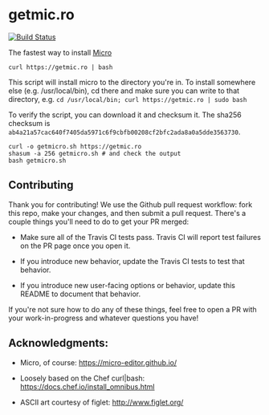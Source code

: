 # getmic.ro

[![Build Status](https://travis-ci.org/benweissmann/getmic.ro.svg?branch=master)](https://travis-ci.org/benweissmann/getmic.ro)

The fastest way to install [Micro](https://micro-editor.github.io/)

`curl https://getmic.ro | bash`

This script will install micro to the directory you're in. To install somewhere else (e.g. /usr/local/bin), cd there and make sure you can write to that directory, e.g. `cd /usr/local/bin; curl https://getmic.ro | sudo bash`

To verify the script, you can download it and checksum it. The sha256 checksum is `ab4a21a57cac640f7405da5971c6f9cbfb00208cf2bfc2ada8a0a5dde3563730`.

    curl -o getmicro.sh https://getmic.ro
    shasum -a 256 getmicro.sh # and check the output
    bash getmicro.sh
    
## Contributing

Thank you for contributing! We use the Github pull request workflow: fork this repo, make your changes, and then submit a pull request. There's a couple things you'll need to do to get your PR merged:

- Make sure all of the Travis CI tests pass. Travis CI will report test failures on the PR page once you open it.

- If you introduce new behavior, update the Travis CI tests to test that behavior.

- If you introduce new user-facing options or behavior, update this README to document that behavior.

If you're not sure how to do any of these things, feel free to open a PR with your work-in-progress and whatever questions you have!

## Acknowledgments:

- Micro, of course: https://micro-editor.github.io/

- Loosely based on the Chef curl|bash: https://docs.chef.io/install_omnibus.html

- ASCII art courtesy of figlet: http://www.figlet.org/
